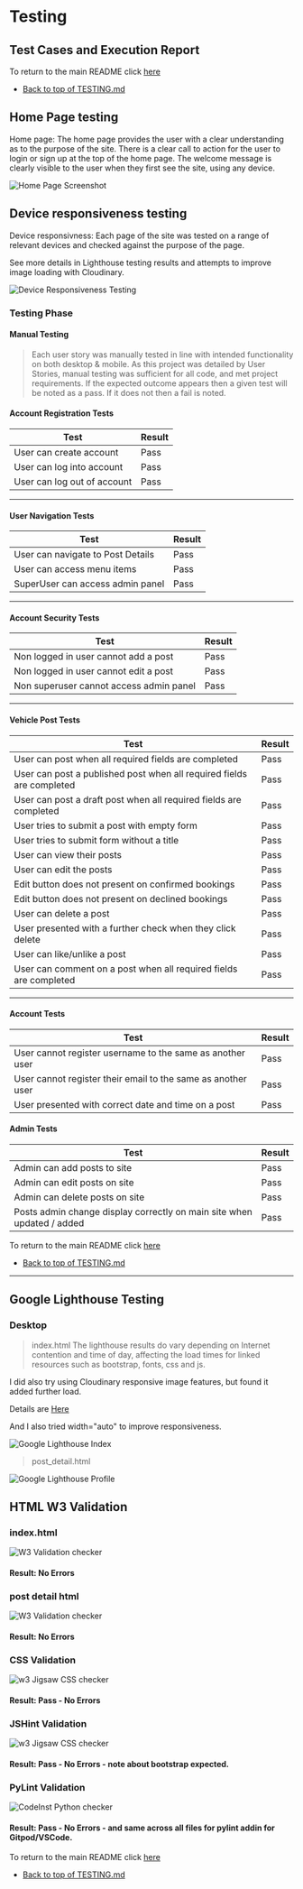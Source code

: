 # Testing
## Test Cases and Execution Report

To return to the main README click [here](/README.md)

* [Back to top of TESTING.md](#testing) 

## Home Page testing

Home page: The home page provides the user with a clear understanding as to the purpose of the site. 
There is a clear call to action for the user to login or sign up at the top of the home page. 
The welcome message is clearly visible to the user when they first see the site, using any device.

![Home Page Screenshot](/assets/screenshots/homepage.png)

## Device responsiveness testing

Device responsivness: Each page of the site was tested on a range of relevant devices and checked against the purpose of the page. 

See more details in Lighthouse testing results and attempts to improve image loading with Cloudinary.

![Device Responsiveness Testing](/assets/screenshots/responsiveness.png)


### Testing Phase

#### Manual Testing

> Each user story was manually tested in line with intended functionality on both desktop & mobile.
> As this project was detailed by User Stories, manual testing was sufficient for all code, and met project requirements.
> If the expected outcome appears then a given test will be noted as a pass. If it does not then a fail is noted.

#### Account Registration Tests
| Test |Result  |
|--|--|
| User can create account | Pass |
| User can log into account| Pass|
|User can log out of account|Pass|

---

#### User Navigation Tests

| Test |Result  |
|--|--|
|User can navigate to Post Details | Pass |
|User can access menu items| Pass|
|SuperUser can access admin panel|Pass|

---

#### Account Security Tests

| Test |Result  |
|--|--|
|Non logged in user cannot add a post | Pass |
|Non logged in user cannot edit a post | Pass|
|Non superuser cannot access admin panel|Pass|

---

#### Vehicle Post Tests

| Test |Result  |
|--|--|
|User can post when all required fields are completed | Pass |
|User can post a published post when all required fields are completed | Pass |
|User can post a draft post when all required fields are completed | Pass |
|User tries to submit a post with empty form |Pass|
|User tries to submit form without a title | Pass|
|User can view their posts |Pass|
|User can edit the posts |Pass|
|Edit button does not present on confirmed bookings|Pass|
|Edit button does not present on declined bookings |Pass|
|User can delete a post|Pass|
|User presented with a further check when they click delete|Pass|
|User can like/unlike a post | Pass |
|User can comment on a post when all required fields are completed | Pass |

--- 

#### Account Tests

| Test |Result  |
|--|--|
|User cannot register username to the same as another user|Pass|
|User cannot register their email to the same as another user |Pass|
|User presented with correct date and time on a post|Pass|


#### Admin Tests

| Test |Result  |
|--|--|
|Admin can add posts to site|Pass|
|Admin can edit posts on site|Pass|
|Admin can delete posts on site|Pass|
|Posts admin change display correctly on main site when updated / added|Pass|

To return to the main README click [here](/README.md)

* [Back to top of TESTING.md](#testing) 

---

## Google Lighthouse Testing

### Desktop

> index.html
The lighthouse results do vary depending on Internet contention and time of day, affecting the load times for linked resources such as bootstrap, fonts, css and js.

I did also try using Cloudinary responsive image features, but found it added further load.

Details are [Here](https://cloudinary.com/blog/how_to_automatically_create_images_for_responsive_design) 

And I also tried width="auto" to improve responsiveness.

![Google Lighthouse Index](/assets/testing/main-page-lighthouse.png)

> post_detail.html

![Google Lighthouse Profile](/assets/testing/detail-page-lighthouse.png)


## HTML W3 Validation

### index.html

![W3 Validation checker](/assets/testing/w3validation.png)
#### Result: No Errors

### post detail html

![W3 Validation checker](/assets/testing/w3validation-detail.png)
#### Result: No Errors

### CSS Validation

![w3 Jigsaw CSS checker](/assets/testing/cssvalidation.png)
#### Result: Pass - No Errors

### JSHint Validation

![w3 Jigsaw CSS checker](/assets/testing/jshintvalidation.png)
#### Result: Pass - No Errors - note about bootstrap expected.

### PyLint Validation

![CodeInst Python checker](/assets/testing/pythonvalidation.png)
#### Result: Pass - No Errors - and same across all files for pylint addin for Gitpod/VSCode.

To return to the main README click [here](/README.md)

* [Back to top of TESTING.md](#testing) 
